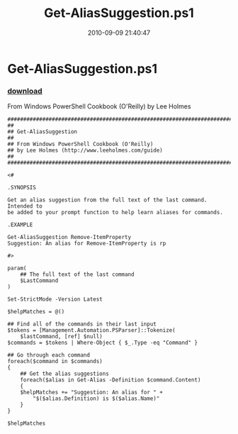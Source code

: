 ﻿---
pid:            2146
parent:         0
children:       
poster:         Lee Holmes
title:          Get-AliasSuggestion.ps1
date:           2010-09-09 21:40:47
description:    From Windows PowerShell Cookbook (O'Reilly) by Lee Holmes
format:         posh
---

# Get-AliasSuggestion.ps1

### [download](2146.ps1)  

From Windows PowerShell Cookbook (O'Reilly) by Lee Holmes

```posh
##############################################################################
##
## Get-AliasSuggestion
##
## From Windows PowerShell Cookbook (O'Reilly)
## by Lee Holmes (http://www.leeholmes.com/guide)
##
##############################################################################

<#

.SYNOPSIS

Get an alias suggestion from the full text of the last command. Intended to
be added to your prompt function to help learn aliases for commands.

.EXAMPLE

Get-AliasSuggestion Remove-ItemProperty
Suggestion: An alias for Remove-ItemProperty is rp

#>

param(
    ## The full text of the last command
    $LastCommand
)

Set-StrictMode -Version Latest

$helpMatches = @()

## Find all of the commands in their last input
$tokens = [Management.Automation.PSParser]::Tokenize(
    $lastCommand, [ref] $null)
$commands = $tokens | Where-Object { $_.Type -eq "Command" }

## Go through each command
foreach($command in $commands)
{
    ## Get the alias suggestions
    foreach($alias in Get-Alias -Definition $command.Content)
    {
    $helpMatches += "Suggestion: An alias for " +
        "$($alias.Definition) is $($alias.Name)"
    }
}

$helpMatches
```
